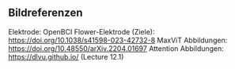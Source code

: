 ## Bildreferenzen

Elektrode: OpenBCI
Flower-Elektrode (Ziele): https://doi.org/10.1038/s41598-023-42732-8
MaxViT Abbildungen: https://doi.org/10.48550/arXiv.2204.01697
Attention Abbildungen: https://dlvu.github.io/ (Lecture 12.1)